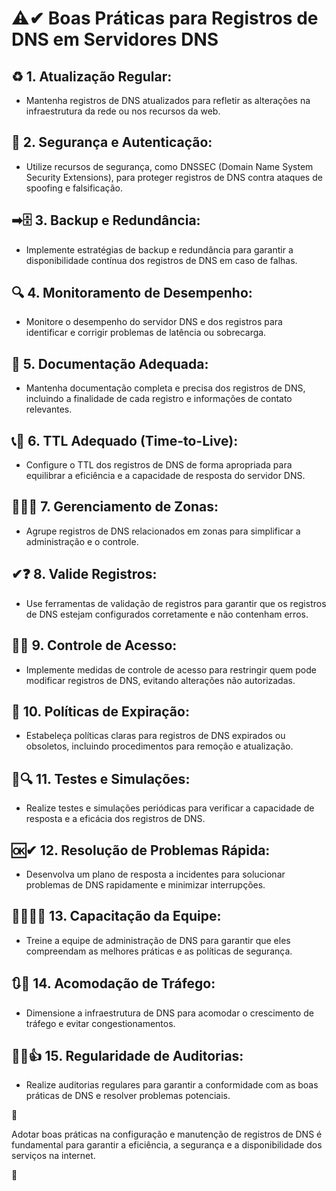 # ⚠✔ Boas Práticas para Registros de DNS em Servidores DNS

## ♻ **1. Atualização Regular:**

- Mantenha registros de DNS atualizados para refletir as alterações na infraestrutura da rede ou nos recursos da web.

## 🔐 **2. Segurança e Autenticação:**

- Utilize recursos de segurança, como DNSSEC (Domain Name System Security Extensions), para proteger registros de DNS contra ataques de spoofing e falsificação.

## ➡🗄 **3. Backup e Redundância:**

- Implemente estratégias de backup e redundância para garantir a disponibilidade contínua dos registros de DNS em caso de falhas.

## 🔍 **4. Monitoramento de Desempenho:**

- Monitore o desempenho do servidor DNS e dos registros para identificar e corrigir problemas de latência ou sobrecarga.

## 📃 **5. Documentação Adequada:**

- Mantenha documentação completa e precisa dos registros de DNS, incluindo a finalidade de cada registro e informações de contato relevantes.

## 📞📢 **6. TTL Adequado (Time-to-Live):**

- Configure o TTL dos registros de DNS de forma apropriada para equilibrar a eficiência e a capacidade de resposta do servidor DNS.

## 👨‍💼🌐 **7. Gerenciamento de Zonas:**

- Agrupe registros de DNS relacionados em zonas para simplificar a administração e o controle.

## ✔❓ **8. Valide Registros:**

- Use ferramentas de validação de registros para garantir que os registros de DNS estejam configurados corretamente e não contenham erros.

## 🤚🛑 **9. Controle de Acesso:**

- Implemente medidas de controle de acesso para restringir quem pode modificar registros de DNS, evitando alterações não autorizadas.

## 📝 **10. Políticas de Expiração:**

- Estabeleça políticas claras para registros de DNS expirados ou obsoletos, incluindo procedimentos para remoção e atualização.

## 🚦🔍 **11. Testes e Simulações:**

- Realize testes e simulações periódicas para verificar a capacidade de resposta e a eficácia dos registros de DNS.

## 🆗✔ **12. Resolução de Problemas Rápida:**

- Desenvolva um plano de resposta a incidentes para solucionar problemas de DNS rapidamente e minimizar interrupções.

## 👷‍♀️👷‍♂️ **13. Capacitação da Equipe:**

- Treine a equipe de administração de DNS para garantir que eles compreendam as melhores práticas e as políticas de segurança.

## 🔃🚦 **14. Acomodação de Tráfego:**

- Dimensione a infraestrutura de DNS para acomodar o crescimento de tráfego e evitar congestionamentos.

## 👮‍♂️👍 **15. Regularidade de Auditorias:**

- Realize auditorias regulares para garantir a conformidade com as boas práticas de DNS e resolver problemas potenciais.

📌

Adotar boas práticas na configuração e manutenção de registros de DNS é fundamental para garantir a eficiência, a segurança e a disponibilidade dos serviços na internet.

📌
